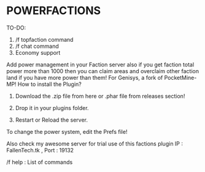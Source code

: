 # POWERFACTIONS
TO-DO:
1. /f topfaction command
2. /f chat command
3. Economy support

Add power management in your Faction server also if you get faction total power more than 1000 then you can claim areas and overclaim other faction land if you have more power than them! For Genisys, a fork of PocketMine-MP!
How to install the Plugin?

1) Download the .zip file from here or .phar file from releases section!

2) Drop it in your plugins folder.

3) Restart or Reload the server.

To change the power system, edit the Prefs file!

Also check my awesome server for trial use of this factions plugin
IP : FallenTech.tk , Port : 19132

/f help : List of commands
